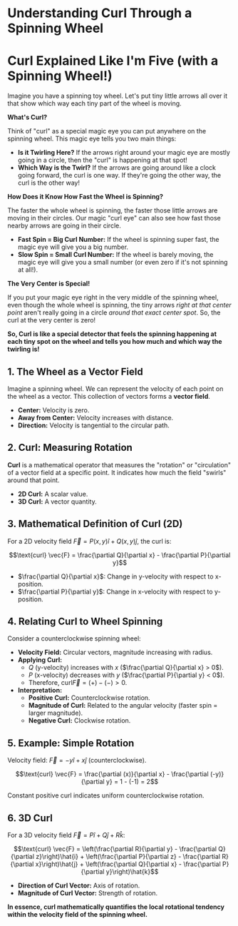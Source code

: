 # Understanding Curl Through a Spinning Wheel

# Curl Explained Like I'm Five (with a Spinning Wheel!)

Imagine you have a spinning toy wheel. Let's put tiny little arrows all over it that show which way each tiny part of the wheel is moving.

**What's Curl?**

Think of "curl" as a special magic eye you can put anywhere on the spinning wheel. This magic eye tells you two main things:

* **Is it Twirling Here?** If the arrows right around your magic eye are mostly going in a circle, then the "curl" is happening at that spot!
* **Which Way is the Twirl?** If the arrows are going around like a clock going forward, the curl is one way. If they're going the other way, the curl is the other way!

**How Does it Know How Fast the Wheel is Spinning?**

The faster the whole wheel is spinning, the faster those little arrows are moving in their circles. Our magic "curl eye" can also see how fast those nearby arrows are going in their circle.

* **Fast Spin = Big Curl Number:** If the wheel is spinning super fast, the magic eye will give you a big number.
* **Slow Spin = Small Curl Number:** If the wheel is barely moving, the magic eye will give you a small number (or even zero if it's not spinning at all!).

**The Very Center is Special!**

If you put your magic eye right in the very middle of the spinning wheel, even though the whole wheel is spinning, the tiny arrows *right at that center point* aren't really going in a circle *around that exact center spot*. So, the curl at the very center is zero!

**So, Curl is like a special detector that feels the spinning happening at each tiny spot on the wheel and tells you how much and which way the twirling is!**

## 1. The Wheel as a Vector Field

Imagine a spinning wheel. We can represent the velocity of each point on the wheel as a vector. This collection of vectors forms a **vector field**.

* **Center:** Velocity is zero.
* **Away from Center:** Velocity increases with distance.
* **Direction:** Velocity is tangential to the circular path.

## 2. Curl: Measuring Rotation

**Curl** is a mathematical operator that measures the "rotation" or "circulation" of a vector field at a specific point. It indicates how much the field "swirls" around that point.

* **2D Curl:** A scalar value.
* **3D Curl:** A vector quantity.

## 3. Mathematical Definition of Curl (2D)

For a 2D velocity field $\vec{F} = P(x, y)\hat{i} + Q(x, y)\hat{j}$, the curl is:

$$\text{curl} \vec{F} = \frac{\partial Q}{\partial x} - \frac{\partial P}{\partial y}$$

* $\frac{\partial Q}{\partial x}$: Change in y-velocity with respect to x-position.
* $\frac{\partial P}{\partial y}$: Change in x-velocity with respect to y-position.

## 4. Relating Curl to Wheel Spinning

Consider a counterclockwise spinning wheel:

* **Velocity Field:** Circular vectors, magnitude increasing with radius.
* **Applying Curl:**
    * $Q$ (y-velocity) increases with $x$ ($\frac{\partial Q}{\partial x} > 0$).
    * $P$ (x-velocity) decreases with $y$ ($\frac{\partial P}{\partial y} < 0$).
    * Therefore, $\text{curl} \vec{F} = (+) - (-) > 0$.
* **Interpretation:**
    * **Positive Curl:** Counterclockwise rotation.
    * **Magnitude of Curl:** Related to the angular velocity (faster spin = larger magnitude).
    * **Negative Curl:** Clockwise rotation.

## 5. Example: Simple Rotation

Velocity field: $\vec{F} = -y\hat{i} + x\hat{j}$ (counterclockwise).

$$\text{curl} \vec{F} = \frac{\partial (x)}{\partial x} - \frac{\partial (-y)}{\partial y} = 1 - (-1) = 2$$

Constant positive curl indicates uniform counterclockwise rotation.

## 6. 3D Curl

For a 3D velocity field $\vec{F} = P\hat{i} + Q\hat{j} + R\hat{k}$:

$$\text{curl} \vec{F} = \left(\frac{\partial R}{\partial y} - \frac{\partial Q}{\partial z}\right)\hat{i} + \left(\frac{\partial P}{\partial z} - \frac{\partial R}{\partial x}\right)\hat{j} + \left(\frac{\partial Q}{\partial x} - \frac{\partial P}{\partial y}\right)\hat{k}$$

* **Direction of Curl Vector:** Axis of rotation.
* **Magnitude of Curl Vector:** Strength of rotation.

**In essence, curl mathematically quantifies the local rotational tendency within the velocity field of the spinning wheel.**
